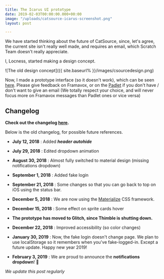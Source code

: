 ```yaml
---
title: The Icarus UI prototype
date: 2019-02-03T00:00:00.000+00:00
image: "/uploads/catsource-icarus-screenshot.png"
layout: post

---
```

We have started thinking about the future of CatSource, since, let's agree, the current site isn't really well made, and requires an email, which Scratch Team doesn't really appreciate.

I, Locness, started making a design concept.

!\[The old design concept\]({{ site.baseurl% }}/images/csourcedesign.png)

Now, I made a prototype interface (so it doesn't work), which can be seen [here](https://icarus-ui-test.glitch.me). Please give feedback on Framavox, or on the [Padlet](https://padlet.com/csource/main)  if you don't have / don't want to give an email (We totally respect your choice, and will never focus more on Framavox messages than Padlet ones or vice versa)

## Changelog

**Check out the changelog [here](https://headwayapp.co/catsource-icarus-prototype-changelog).**

Below is the old changelog, for possible future references.

* **July 12, 2018** : Added ***header autohide***

* **July 29, 2018** : Edited dropdown animation

* **August 30, 2018** : Almost fully switched to material design (missing notifications dropdown)

* **September 1, 2018** : Added fake login

* **September 21, 2018** : Some changes so that you can go back to top on iOS using the status bar.

* **December 5, 2018** : We are now using the [Materialize](https://materializecss.com) CSS framework.

* **December 15, 2018** : Some effect on sprite cards hover

* **The prototype has moved to Glitch, since Thimble is shutting down.**

* **December 22, 2018** : Improved accessibility (so color changes)

* **January 30, 2019** : Now, the fake login doesn't change page. We plan to use localStorage so it remembers when you've fake-logged-in. Except a future update. Happy new year 2019!

* **February 3, 2019** : We are proud to announce the **notifications dropdown**! 🎉

*We update this post regularly*